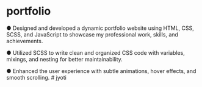# portfolio
● Designed and developed a dynamic portfolio website using HTML, CSS, SCSS, and JavaScript to showcase my professional work, skills, and achievements.

● Utilized SCSS to write clean and organized CSS code with variables, mixings, and nesting for better maintainability.

● Enhanced the user experience with subtle animations, hover effects, and smooth scrolling.
#   j y o t i  
 